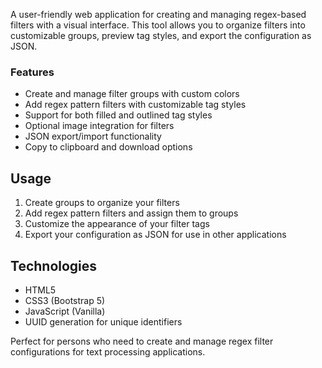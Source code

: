 A user-friendly web application for creating and managing regex-based filters with a visual interface. This tool allows you to organize filters into customizable groups, preview tag styles, and export the configuration as JSON.

### Features
- Create and manage filter groups with custom colors
- Add regex pattern filters with customizable tag styles
- Support for both filled and outlined tag styles
- Optional image integration for filters
- JSON export/import functionality
- Copy to clipboard and download options

## Usage
1. Create groups to organize your filters
2. Add regex pattern filters and assign them to groups
3. Customize the appearance of your filter tags
4. Export your configuration as JSON for use in other applications

## Technologies
- HTML5
- CSS3 (Bootstrap 5)
- JavaScript (Vanilla)
- UUID generation for unique identifiers

Perfect for persons who need to create and manage regex filter configurations for text processing applications.
